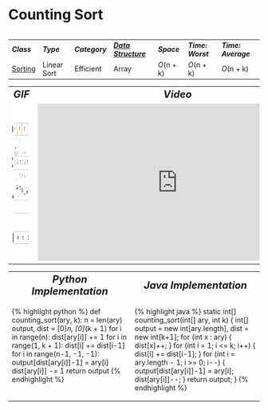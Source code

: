 # Counting Sort
<table>
    <tr>
        <table>
            <tr>
                <td><strong><i>Class</i></strong></td>
                <td><strong><i>Type</i></strong></td>
                <td><strong><i>Category</i></strong></td>
                <td><strong><i><a href="/quickreference/DataStructures/DataStructures">Data Structure</a></i></strong></td>
                <td><strong><i>Space</i></strong></td>
                <td><strong><i>Time: Worst</i></strong></td>
                <td><strong><i>Time: Average</i></strong></td>
            </tr>
            <tr>
                <td><a href="/Sorting/">Sorting</a></td>
                <td>Linear Sort</td>
                <td>Efficient</td>
                <td>Array</td>
                <td><i>O</i>(n + k)</td>
                <td><i>O</i>(n + k)</td>
                <td><i>O</i>(n + k)</td>
            </tr>
        </table>
    </tr>
    <tr>
        <table>
            <tr style="text-align: center; font-size:20px;">
                <td><strong><i>GIF</i></strong></td>
                <td><strong><i>Video</i></strong></td>
            </tr>
            <tr>
                <td style="text-align: center;"><img src="CountingSort.gif" alt="Counting Sort GIF" style="width: auto; height: 315px;"/></td>
                <td style="text-align: center;"><iframe width="560" height="315" src="https://www.youtube.com/embed/7zuGmKfUt7s" frameborder="0" allow="accelerometer; autoplay; encrypted-media; gyroscope; picture-in-picture" allowfullscreen></iframe></td>
            </tr>
        </table>
    </tr>
    <tr>
        <table>
            <tr style="text-align: center; font-size:20px;">
                <td><strong><i>Python Implementation</i></strong></td>
                <td><strong><i>Java Implementation</i></strong></td>
            </tr>
            <tr>
                <td class="code" markdown="block" style="vertical-align: top;">
                    
{% highlight python %}
def counting_sort(ary, k):
    n = len(ary)
    output, dist = [0]*n, [0]*(k + 1)
    for i in range(n):
        dist[ary[i]] += 1
    for i in range(1, k + 1):
        dist[i] += dist[i-1]
    for i in range(n-1, -1, -1):
        output[dist[ary[i]]-1] = ary[i]
        dist[ary[i]] -= 1
    return output
{% endhighlight %}

<td class="code" markdown="block" style="vertical-align: top;">
    
{% highlight java %}
static int[] counting_sort(int[] ary, int k) {
    int[] output = new int[ary.length], dist = new int[k+1];
    for (int x : ary) {
        dist[x]++;
    }
    for (int i = 1; i <= k; i++) {
        dist[i] += dist[i-1];
    }
    for (int i = ary.length - 1; i >= 0; i--) {
        output[dist[ary[i]]-1] = ary[i];
        dist[ary[i]]--;
    }
    return output;
}
{% endhighlight %}